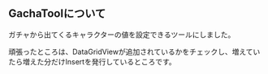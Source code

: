 ## GachaToolについて

ガチャから出てくるキャラクターの値を設定できるツールにしました。

頑張ったところは、DataGridViewが追加されているかをチェックし、増えていたら増えた分だけInsertを発行しているところです。
